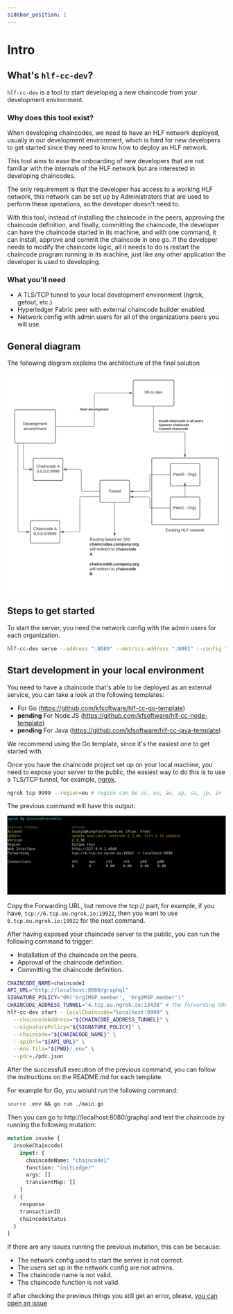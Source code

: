 ```yaml
---
sidebar_position: 1
---
```


# Intro

## What's `hlf-cc-dev`?

`hlf-cc-dev` is a tool to start developing a new chaincode from your development environment.

### Why does this tool exist?

When developing chaincodes, we need to have an HLF network deployed, usually in our development environment, which is hard for new developers to get started since they need to know how to deploy an HLF network.

This tool aims to ease the onboarding of new developers that are not familiar with the internals of the HLF network but are interested in developing chaincodes.

The only requirement is that the developer has access to a working HLF network, this network can be set up by Administrators that are used to perform these operations, so the developer doesn't need to.

With this tool, instead of installing the chaincode in the peers, approving the chaincode definition, and finally, committing the chaincode, the developer can have the chaincode started in its machine, and with one command, it can install, approve and commit the chaincode in one go. If the developer needs to modify the chaincode logic, all it needs to do is restart the chaincode program running in its machine, just like any other application the developer is used to developing.

### What you'll need

- A TLS/TCP tunnel to your local development environment (ngrok, getout, etc.)
- Hyperledger Fabric peer with external chaincode builder enabled.
- Network config with admin users for all of the organizations peers you will use.

## General diagram

The following diagram explains the architecture of the final solution

![Diagram](/img/diagram.png)

## Steps to get started

To start the server, you need the network config with the admin users for each organization.

```bash
hlf-cc-dev serve --address ":8080" --metrics-address ":8081" --config "<PATH_TO_NETWORK_CONFIG>"
```

## Start development in your local environment

You need to have a chaincode that's able to be deployed as an external service, you can take a look at the following templates:

- For Go (https://github.com/kfsoftware/hlf-cc-go-template)
- **pending** For Node.JS (https://github.com/kfsoftware/hlf-cc-node-template)
- **pending** For Java (https://github.com/kfsoftware/hlf-cc-java-template)

We recommend using the Go template, since it's the easiest one to get started with.

Once you have the chaincode project set up on your local machine, you need to expose your server to the public, the easiest way to do this is to use a TLS/TCP tunnel, for example, [ngrok](https://ngrok.com/download).

```bash
ngrok tcp 9999 --region=eu # region can be us, eu, au, ap, sa, jp, in
```
The previous command will have this output:

![ngrok](/img/ngrok-tunnel.png)

Copy the Forwarding URL, but remove the tcp:// part, for example, if you have, `tcp://6.tcp.eu.ngrok.io:19922`, then you want to use `6.tcp.eu.ngrok.io:19922` for the next command.

After having exposed your chaincode server to the public, you can run the following command to trigger:

- Installation of the chaincode on the peers.
- Approval of the chaincode definition.
- Committing the chaincode definition.

```bash
CHAINCODE_NAME=chaincode1
API_URL="http://localhost:8080/graphql"
SIGNATURE_POLICY="OR('Org1MSP.member', 'Org2MSP.member')"
CHAINCODE_ADDRESS_TUNNEL="4.tcp.eu.ngrok.io:13438" # the forwarding URL from the previous command
hlf-cc-dev start --localChaincode="localhost:9999" \
  --chaincodeAddress="${CHAINCODE_ADDRESS_TUNNEL}" \
  --signaturePolicy="${SIGNATURE_POLICY}" \
  --chaincode="${CHAINCODE_NAME}" \
  --apiUrl="${API_URL}" \
  --env-file="${PWD}/.env" \
  --pdc=./pdc.json
```

After the successfull execution of the previous command, you can follow the instructions on the README.md for each template.

For example for Go, you woiuld run the following command:

```bash
source .env && go run ./main.go
```

Then you can go to http://localhost:8080/graphql and test the chaincode by running the following mutation:

```graphql
mutation invoke {
  invokeChaincode(
    input: {
      chaincodeName: "chaincode1"
      function: "initLedger"
      args: []
      transientMap: []
    }
  ) {
    response
    transactionID
    chaincodeStatus
  }
}
```

If there are any issues running the previous mutation, this can be because:
- The network config used to start the server is not correct.
- The users set up in the network config are not admins.
- The chaincode name is not valid.
- The chaincode function is not valid.

If after checking the previous things you still get an error, please, [you can open an issue](https://github.com/kfsoftware/hlf-cc-dev/issues/new)

